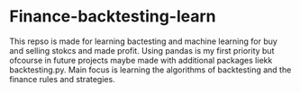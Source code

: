 # Finance-backtesting-learn
This repso is made for learning bactesting and machine learning for buy and selling  stokcs and made profit. Using pandas is my first priority but ofcourse in future projects maybe made with additional packages liekk backtesting.py. Main focus is learning the algorithms of  backtesting and the finance rules and strategies.
